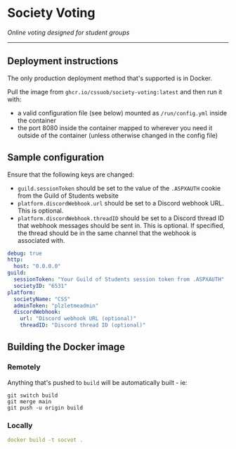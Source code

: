 # Society Voting

*Online voting designed for student groups*

---

## Deployment instructions

The only production deployment method that's supported is in Docker.

Pull the image from `ghcr.io/cssuob/society-voting:latest` and then run it with:
 - a valid configuration file (see below) mounted as `/run/config.yml` inside the container
 - the port 8080 inside the container mapped to wherever you need it outside of the container (unless otherwise changed in the config file)

## Sample configuration

Ensure that the following keys are changed:
 - `guild.sessionToken` should be set to the value of the `.ASPXAUTH` cookie from the Guild of Students website
 - `platform.discordWebhook.url` should be set to a Discord webhook URL. This is optional.
 - `platform.discordWebhook.threadID` should be set to a Discord thread ID that webhook messages should be sent in. This is optional. If specified, the thread should be in the same channel that the webhook is associated with.

```yaml
debug: true
http:
  host: "0.0.0.0"
guild:
  sessionToken: "Your Guild of Students session token from .ASPXAUTH"
  societyID: "6531"
platform:
  societyName: "CSS"
  adminToken: "plzletmeadmin"
  discordWebhook:
    url: "Discord webhook URL (optional)"
    threadID: "Discord thread ID (optional)"
```
## Building the Docker image

### Remotely

Anything that's pushed to `build` will be automatically built - ie:

```
git switch build
git merge main
git push -u origin build
```

### Locally

```yaml
docker build -t socvot .
```